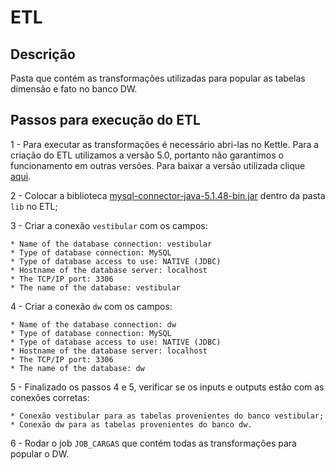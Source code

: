 # ETL

## Descrição 
Pasta que contém as transformações utilizadas para popular as tabelas dimensão e fato no banco DW. 

## Passos para execução do ETL

1 - Para executar as transformações é necessário abri-las no Kettle. Para a criação do ETL utilizamos a versão 5.0, portanto não garantimos o funcionamento em outras versões. Para baixar a versão utilizada clique [aqui](https://sourceforge.net/projects/pentaho/files/Data%20Integration/5.0.1-stable/pdi-ce-5.0.1.A-stable.zip/download).

2 - Colocar a biblioteca [mysql-connector-java-5.1.48-bin.jar](https://github.com/rrvs/datamart-vestibular-ufsc/blob/master/Utils/mysql-connector-java-5.1.48-bin.jar) dentro da pasta `lib`  no ETL;

3 - Criar a conexão `vestibular` com os campos:

    * Name of the database connection: vestibular
    * Type of database connection: MySQL
    * Type of database access to use: NATIVE (JDBC)
    * Hostname of the database server: localhost
    * The TCP/IP port: 3306
    * The name of the database: vestibular

4 - Criar a conexão `dw` com os campos: 

    * Name of the database connection: dw
    * Type of database connection: MySQL
    * Type of database access to use: NATIVE (JDBC)
    * Hostname of the database server: localhost
    * The TCP/IP port: 3306
    * The name of the database: dw

5 - Finalizado os passos 4 e 5, verificar se os inputs e outputs estão com as conexões corretas:

    * Conexão vestibular para as tabelas provenientes do banco vestibular;
    * Conexão dw para as tabelas provenientes do banco dw.

6 - Rodar o job `JOB_CARGAS` que contém todas as transformações para popular o DW.

